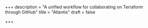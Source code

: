 +++
description = "A unified workflow for collaborating on Terraform through GitHub"
title = "Atlantis"
draft = false

+++
